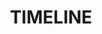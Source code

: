 ---
title : "TIMELINE"
experience:
  enable : true
  title : "Experience"
  experience_list:
    - name : "University of Michigan"
      company: "Ph.D in Computer Science and Engineering | Computer Architecture & Systems"
      duration: "2022 Sept - exp. 2027"
      content: "Computer architecture is fun and I want to build fast computing but with extra privacy guarantees. Here I work with Prof. Satish Narayanasamy on confidential computing / hardware guranteed privacy topics. " 
    - name: "NVIDIA"
      company: "Deep Learning Compute Architect Intern | GPU Architecture"
      duration: "2022 May - 2022 Aug"
      content: "GPU performance analysis, especially for deep learning workloads. <br>
      Specialize in: GPU architecture, memory hierarchy & multi-device communication "
    # experience item loop
    - name : "University of Michigen"
      company : "B.S.E. in Computer Engineering | GPA: 4.00/4.00"
      duration : "2022 Apr"
      content : "I take computer architecture track and work with Prof. Ron Dresklinski & Prof. Satish Narayanasamy on computer architecture and system related researches. <br>
      <b>Course work:</b> EECS470 Computer Architecture (A), EECS281 Data Structures and Algorithms (A), EECS312 Integrated Circuits (A), EECS482 Operating Systems (in progress), Parallele CUDA Programming (in progress)
      "
    # experience item loop
    - name : "Shanghai Jiaotong Univeristy"
      company : "B.S.E. in Electrical & Computer Engineering | GPA: 3.82/4.00"
      duration : "2022 Aug "
      content : "I started my university here and gained my interest in engineering. I learned the basics about heardware and curcuits and decided to keep working on hardware related topics. <br>
      <b>Course work:</b> VE270 Introduction to Logic Design (A+), VE280 Programming & Elem. Data Struct (A), VE401 Probability Methods in Eng. (A+), VV186/VV285/VV286 Honors Mathematics II/III/IV (A-, A, A)
      "
      
    # # experience item loop
    # - name : "Technische Universität Berlin"
    #   company : "Winter Short Program in Excisice Game Design"
    #   duration : "2020 Jan - 2020 Feb"
    #   content : "My team designed a VR exercising game with unity using C# and tested it on Oculus headsets."

    # - name : "McGill University"
    #   company : "Winter Short Program in Communication and interpersonal skills in business"
    #   duration : "2019 Jan - 2019 Feb"
    #   content : "I learned and practiced my presentation, writing, facilitation, listening skills and conflict management skills. "
---